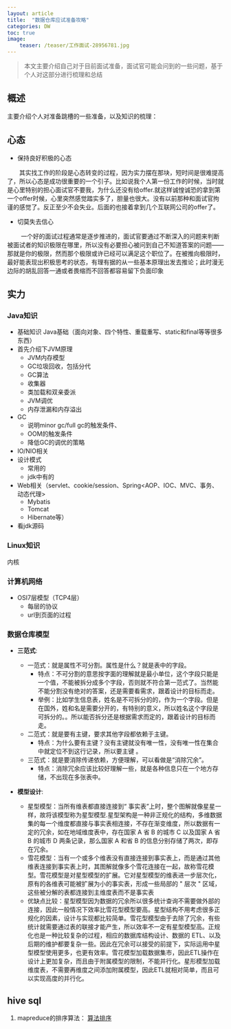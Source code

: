 ```yaml
---
layout: article
title:  "数据仓库应试准备攻略"
categories: DW
toc: true
image:
    teaser: /teaser/工作面试-28956781.jpg
---
```


> 本文主要介绍自己对于目前面试准备，面试官可能会问到的一些问题，基于个人对这部分进行梳理和总结


## 概述
主要介绍个人对准备跳槽的一些准备，以及知识的梳理：
## 心态
* 保持良好积极的心态

&emsp;&emsp;其实找工作的阶段是心态转变的过程，因为实力摆在那块，短时间是很难提高了，所以心态是成功很重要的一个引子。比如说我个人第一份工作的时候，当时就是心里特别的担心面试官不要我，为什么还没有给offer.就这样诚惶诚恐的拿到第一个offer时候，心里突然感觉踏实多了，胆量也很大。没有以前那种和面试官拘谨的感觉了。反正至少不会失业。后面的也接着拿到几个互联网公司的offer了。
* 切莫失去信心

&emsp;&emsp; 一个好的面试过程通常是逐步推进的，面试官要通过不断深入的问题来判断被面试者的知识极限在哪里，所以没有必要担心被问到自己不知道答案的问题——那就是你的极限，然而那个极限或许已经可以满足这个职位了。在被推向极限时，最好能表现出积极思考的状态，有理有据的从一些基本原理出发去推论；此时漫无边际的胡乱回答一通或者畏缩而不回答都容易留下负面印象

## 实力
### Java知识
* 基础知识
 Java基础（面向对象、四个特性、重载重写、static和final等等很多东西）
* 首先介绍下JVM原理
  * JVM内存模型
  * GC垃圾回收，包括分代
  * GC算法
  * 收集器
  * 类加载和双亲委派
  * JVM调优
  * 内存泄漏和内存溢出
* GC 
  * 说明minor gc/full gc的触发条件、
  * OOM的触发条件
  * 降低GC的调优的策略
* IO/NIO相关
* 设计模式
  * 常用的
  * jdk中有的
* Web相关（servlet、cookie/session、Spring<AOP、IOC、MVC、事务、动态代理>
  * Mybatis
  * Tomcat
  * Hibernate等）
* 看jdk源码
### Linux知识
 内核
### 计算机网络
* OSI7层模型（TCP4层）
    * 每层的协议
    * url到页面的过程

### 数据仓库模型

* __三范式__:
  * 一范式：就是属性不可分割。属性是什么？就是表中的字段。
      * 特点：不可分割的意思按字面的理解就是最小单位，这个字段只能是一个值，不能被拆分成多个字段，否则就不符合第一范式了。当然能不能分割没有绝对的答案，还是需要看需求，跟着设计的目标而走。
      * 举例：比如学生信息表，姓名是不可拆分的的，作为一个字段。但是在国外，姓和名是需要分开的，有特别的意义，所以姓名这个字段是可拆分的。。所以能否拆分还是根据需求而定的，跟着设计的目标而走。
  * 二范式：就是要有主键，要求其他字段都依赖于主键。
      * 特点：为什么要有主键？没有主键就没有唯一性，没有唯一性在集合中就定位不到这行记录，所以要主键 。
  * 三范式：就是要消除传递依赖，方便理解，可以看做是“消除冗余”。
      * 特点：消除冗余应该比较好理解一些，就是各种信息只在一个地方存储，不出现在多张表中。
      
* __模型设计__:
  * 星型模型：当所有维表都直接连接到“ 事实表”上时，整个图解就像星星一样，故将该模型称为星型模型.星型架构是一种非正规化的结构，多维数据集的每一个维度都直接与事实表相连接，不存在渐变维度，所以数据有一定的冗余，如在地域维度表中，存在国家 A 省 B 的城市 C 以及国家 A 省 B 的城市 D 两条记录，那么国家 A 和省 B 的信息分别存储了两次，即存在冗余。 
  * 雪花模型：当有一个或多个维表没有直接连接到事实表上，而是通过其他维表连接到事实表上时，其图解就像多个雪花连接在一起，故称雪花模型。雪花模型是对星型模型的扩展。它对星型模型的维表进一步层次化，原有的各维表可能被扩展为小的事实表，形成一些局部的 " 层次 " 区域，这些被分解的表都连接到主维度表而不是事实表
  * 优缺点比较：星型模型因为数据的冗余所以很多统计查询不需要做外部的连接，因此一般情况下效率比雪花型模型要高。星型结构不用考虑很多正规化的因素，设计与实现都比较简单。雪花型模型由于去除了冗余，有些统计就需要通过表的联接才能产生，所以效率不一定有星型模型高。正规化也是一种比较复杂的过程，相应的数据库结构设计、数据的 ETL、以及后期的维护都要复杂一些。因此在冗余可以接受的前提下，实际运用中星型模型使用更多，也更有效率。雪花模型加载数据集市，因此ETL操作在设计上更加复杂，而且由于附属模型的限制，不能并行化。星形模型加载维度表，不需要再维度之间添加附属模型，因此ETL就相对简单，而且可以实现高度的并行化。
  
## hive sql
1. mapreduce的排序算法：
   [算法排序](http://www.uml.org.cn/bigdata/201607213.asp)

